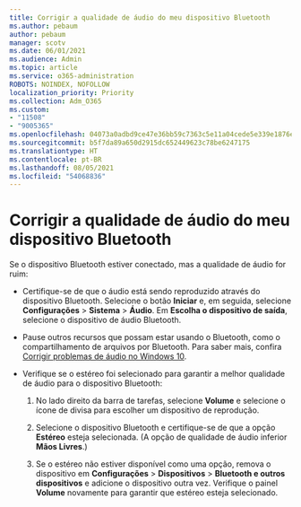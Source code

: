 ```yaml
---
title: Corrigir a qualidade de áudio do meu dispositivo Bluetooth
ms.author: pebaum
author: pebaum
manager: scotv
ms.date: 06/01/2021
ms.audience: Admin
ms.topic: article
ms.service: o365-administration
ROBOTS: NOINDEX, NOFOLLOW
localization_priority: Priority
ms.collection: Adm_O365
ms.custom:
- "11508"
- "9005365"
ms.openlocfilehash: 04073a0adbd9ce47e36bb59c7363c5e11a04cede5e339e1876eb6aa374b3762c
ms.sourcegitcommit: b5f7da89a650d2915dc652449623c78be6247175
ms.translationtype: HT
ms.contentlocale: pt-BR
ms.lasthandoff: 08/05/2021
ms.locfileid: "54068836"
---
```

# <a name="fix-the-audio-quality-of-my-bluetooth-device"></a>Corrigir a qualidade de áudio do meu dispositivo Bluetooth

Se o dispositivo Bluetooth estiver conectado, mas a qualidade de áudio for ruim:

- Certifique-se de que o áudio está sendo reproduzido através do dispositivo Bluetooth. Selecione o botão **Iniciar** e, em seguida, selecione **Configurações** > **Sistema** > **Áudio**. Em **Escolha o dispositivo de saída**, selecione o dispositivo de áudio Bluetooth.

- Pause outros recursos que possam estar usando o Bluetooth, como o compartilhamento de arquivos por Bluetooth. Para saber mais, confira [Corrigir problemas de áudio no Windows 10](https://support.microsoft.com/en-us/help/4026994).

- Verifique se o estéreo foi selecionado para garantir a melhor qualidade de áudio para o dispositivo Bluetooth:
    1. No lado direito da barra de tarefas, selecione **Volume** e selecione o ícone de divisa para escolher um dispositivo de reprodução.

    1. Selecione o dispositivo Bluetooth e certifique-se de que a opção **Estéreo** esteja selecionada. (A opção de qualidade de áudio inferior **Mãos Livres**.)

    1. Se o estéreo não estiver disponível como uma opção, remova o dispositivo em **Configurações** > **Dispositivos** > **Bluetooth e outros dispositivos** e adicione o dispositivo outra vez. Verifique o painel **Volume** novamente para garantir que estéreo esteja selecionado.

